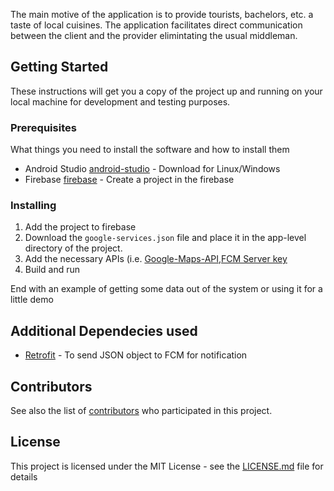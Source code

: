 The main motive of the application is to provide tourists, bachelors, etc. a taste of local cuisines. The application facilitates direct communication between the client and the provider elimintating the usual middleman. 

## Getting Started

These instructions will get you a copy of the project up and running on your local machine for development and testing purposes.

### Prerequisites

What things you need to install the software and how to install them


* Android Studio [android-studio](https://developer.android.com/studio/install) - Download for Linux/Windows
* Firebase [firebase](https://firebase.google.com/) - Create a project in the firebase


### Installing


1. Add the project to firebase
2. Download the ```google-services.json``` file and place it in the app-level directory of the project.
3. Add the necessary APIs (i.e. [Google-Maps-API](https://console.cloud.google.com/google/maps-apis/overview),[FCM Server key](https://firebase.google.com/)
4. Build and run

End with an example of getting some data out of the system or using it for a little demo


## Additional Dependecies used

* [Retrofit](https://square.github.io/retrofit/) - To send JSON object to FCM for notification


## Contributors

See also the list of [contributors](https://github.com/your/project/contributors) who participated in this project.

## License

This project is licensed under the MIT License - see the [LICENSE.md](LICENSE.md) file for details
